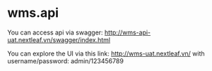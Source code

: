 # wms.api
You can access api via swagger: http://wms-api-uat.nextleaf.vn/swagger/index.html

You can explore the UI via this link: http://wms-uat.nextleaf.vn/ with username/password: admin/123456789
